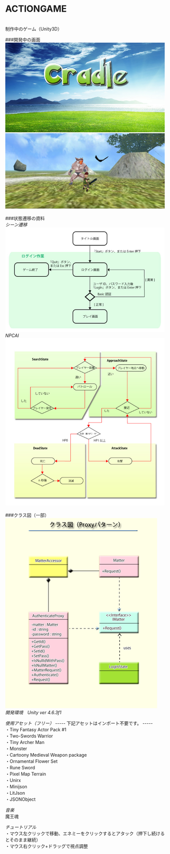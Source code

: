 ACTIONGAME
=========
<br>制作中のゲーム（Unity3D）

###開発中の画面
![image](title.jpg)
![image](3DACTIONGAME.jpg)
<br>
<br>
###状態遷移の資料
<br>
*シーン遷移*
<br>
![image](資料/状態遷移図_タイトル画面~プレイ画面まで.jpg)
<br>
*NPCAI*
<br>
![image](資料/敵NPC状態遷移図.jpg)
<br>
<br>
###クラス図（一部）
<br>
![image](資料/クラス図（Proxyパターン）.png)
<br>
_開発環境　Unity ver 4.6.3f1_

_使用アセット（フリー）_
----- 下記アセットはインポート不要です。 -----
<br>・Tiny Fantasy Actor Pack #1
<br>・Two-Swords Warrior
<br>・Tiny Archer Man
<br>・Monster
<br>・Cartoony Medieval Weapon package
<br>・Ornamental Flower Set
<br>・Rune Sword
<br>・Pixel Map Terrain
<br>・Unirx
<br>・Minijson
<br>・LitJson
<br>・JSONObject

*音楽*
<br>魔王魂

_チュートリアル_
<br>・マウス左クリックで移動、エネミーをクリックするとアタック（押下し続けるとそのまま継続）
<br>・マウス右クリック+ドラッグで視点調整
